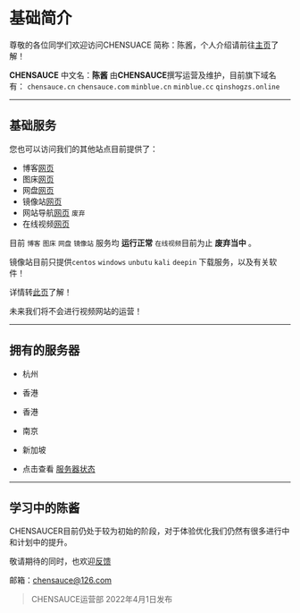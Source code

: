 # 基础简介

尊敬的各位同学们欢迎访问CHENSUACE 简称：陈酱，个人介绍请前往[主页](https://chensauce.com)了解！

**CHENSAUCE** 中文名：**陈酱**  由**CHENSAUCE**撰写运营及维护，目前旗下域名有：
 `chensauce.cn` `chensauce.com`  `minblue.cn`  `minblue.cc`  `qinshogzs.online`

----------
## 基础服务
您也可以访问我们的其他站点目前提供了：
- 博客[网页](https://blog.minblue.cn/)
- 图床[网页](https://minblue.cc/)
- 网盘[网页](https://cloud.minblue.cn/)
- 镜像站[网页](https://mirrors.minblue.cc/)
- 网站导航[网页](https://h.chensauce.com/) `废弃`
- 在线视频[网页](https://v.chensauce.com/)

目前 `博客` `图床` `网盘` `镜像站`  服务均 **运行正常** `在线视频`目前为止 **废弃当中** 。

镜像站目前只提供`centos` `windows` `unbutu` `kali` `deepin` 下载服务，以及有关软件！

详情转[此页](https://mirrors.minblue.cc/)了解！

未来我们将不会进行视频网站的运营！

------

## 拥有的服务器
- 杭州
- 香港
- 香港
- 南京
- 新加坡

- 点击查看 [服务器状态](https://nz.minblue.cn)

-------

## 学习中的陈酱

CHENSAUCER目前仍处于较为初始的阶段，对于体验优化我们仍然有很多进行中和计划中的提升。

敬请期待的同时，也欢迎[反馈](https://support.qq.com/product/400099)

邮箱：chensauce@126.com

> CHENSAUCE运营部 2022年4月1日发布